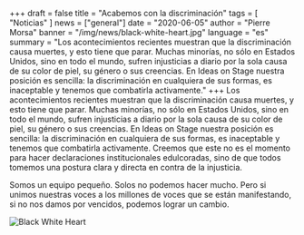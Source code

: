 +++
draft = false
title = "Acabemos con la discriminación"
tags = [ "Noticias" ]
news = ["general"]
date = "2020-06-05"
author = "Pierre Morsa"
banner = "/img/news/black-white-heart.jpg"
language = "es"
summary = "Los acontecimientos recientes muestran que la discriminación causa muertes, y esto tiene que parar. Muchas minorías, no sólo en Estados Unidos, sino en todo el mundo, sufren injusticias a diario por la sola causa de su color de piel, su género o sus creencias. En Ideas on Stage nuestra posición es sencilla: la discriminación en cualquiera de sus formas, es inaceptable y tenemos que combatirla activamente."
+++
Los acontecimientos recientes muestran que la discriminación causa muertes, y esto tiene que parar. Muchas minorías, no sólo en Estados Unidos, sino en todo el mundo, sufren injusticias a diario por la sola causa de su color de piel, su género o sus creencias. En Ideas on Stage nuestra posición es sencilla: la discriminación en cualquiera de sus formas, es inaceptable y tenemos que combatirla activamente. Creemos que este no es el momento para hacer declaraciones institucionales edulcoradas, sino de que todos tomemos una postura clara y directa en contra de la injusticia.

Somos un equipo pequeño. Solos no podemos hacer mucho. Pero si unimos nuestras voces a los millones de voces que se están manifestando, si no nos damos por vencidos, podemos lograr un cambio.

![Black White Heart](/img/news/black-white-heart.jpg)